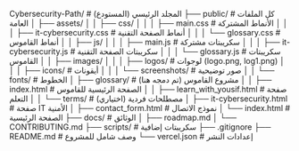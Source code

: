 
Cybersecurity-Path/                  # المجلد الرئيسي (المستودع)
├── public/                          # كل الملفات العامة
│   ├── assets/
│   │   ├── css/
│   │   │   ├── main.css             # الأنماط المشتركة
│   │   │   ├── it-cybersecurity.css  # أنماط الصفحة التقنية
│   │   │   └── glossary.css         # أنماط القاموس
│   │   ├── js/
│   │   │   ├── main.js              # سكريبتات مشتركة
│   │   │   ├── it-cybersecurity.js   # سكريبتات الصفحة التقنية
│   │   │   └── glossary.js          # سكريبتات القاموس
│   │   ├── images/
│   │   │   ├── logos/               # لوجوات (logo.png, log1.png)
│   │   │   ├── icons/               # أيقونات
│   │   │   └── screenshots/         # صور توضيحية
│   │   └── fonts/                   # الخطوط
│   ├── glossary/                    # مشروع القاموس (تم دمجه هنا)
│   │   ├── index.html               # الصفحة الرئيسية للقاموس
│   │   ├── learn_with_yousif.html   # صفحة التعلم
│   │   └── terms/                  # مصطلحات فردية (اختياري)
│   ├── it-cybersecurity.html        # صفحة IT الأمنية
│   ├── contact_form.html            # نموذج الاتصال
│   └── index.html                   # الصفحة الرئيسية
├── docs/                            # الوثائق
│   ├── roadmap.md
│   └── CONTRIBUTING.md
├── scripts/                         # سكريبتات إضافية
├── .gitignore
├── README.md                        # وصف شامل للمشروع
└── vercel.json                      # إعدادات النشر
